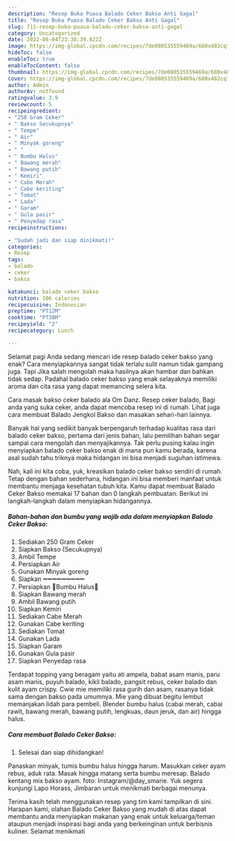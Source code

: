 ```yaml
---
description: "Resep Buka Puasa Balado Ceker Bakso Anti Gagal"
title: "Resep Buka Puasa Balado Ceker Bakso Anti Gagal"
slug: 711-resep-buka-puasa-balado-ceker-bakso-anti-gagal
category: Uncategorized
date: 2022-06-04T23:38:39.822Z
image: https://img-global.cpcdn.com/recipes/7de080535559469a/680x482cq70/balado-ceker-bakso-foto-resep-utama.jpg
hideToc: false
enableToc: true
enableTocContent: false
thumbnail: https://img-global.cpcdn.com/recipes/7de080535559469a/680x482cq70/balado-ceker-bakso-foto-resep-utama.jpg
cover: https://img-global.cpcdn.com/recipes/7de080535559469a/680x482cq70/balado-ceker-bakso-foto-resep-utama.jpg
author: Admin
authorAv: notfound
ratingvalue: 3.9
reviewcount: 5
recipeingredient:
- "250 Gram Ceker"
- " Bakso Secukupnya"
- " Tempe"
- " Air"
- " Minyak goreng"
- " "
- " Bumbu Halus"
- " Bawang merah"
- " Bawang putih"
- " Kemiri"
- " Cabe Merah"
- " Cabe keriting"
- " Tomat"
- " Lada"
- " Garam"
- " Gula pasir"
- " Penyedap rasa"
recipeinstructions:

- "Sudah jadi dan siap dinikmati!"
categories:
- Resep
tags:
- balado
- ceker
- bakso

katakunci: balado ceker bakso 
nutrition: 106 calories
recipecuisine: Indonesian
preptime: "PT12M"
cooktime: "PT38M"
recipeyield: "2"
recipecategory: Lunch

---
```



Selamat pagi Anda sedang mencari ide resep balado ceker bakso yang enak? Cara menyiapkannya sangat tidak terlalu sulit namun tidak gampang juga. Tapi Jika salah mengolah maka hasilnya akan hambar dan bahkan tidak sedap. Padahal balado ceker bakso yang enak selayaknya memiliki aroma dan cita rasa yang dapat memancing selera kita.


Cara masak bakso ceker balado ala Om Danz. Resep ceker balado, Bagi anda yang suka ceker, anda dapat mencoba resep ini di rumah. Lihat juga cara membuat Balado Jengkol Bakso dan masakan sehari-hari lainnya.

Banyak hal yang sedikit banyak berpengaruh terhadap kualitas rasa dari balado ceker bakso, pertama dari jenis bahan, lalu pemilihan bahan segar sampai cara mengolah dan menyajikannya. Tak perlu pusing kalau ingin menyiapkan balado ceker bakso enak di mana pun kamu berada, karena asal sudah tahu triknya maka hidangan ini bisa menjadi suguhan istimewa.


Nah, kali ini kita coba, yuk, kreasikan balado ceker bakso sendiri di rumah. Tetap dengan bahan sederhana, hidangan ini bisa memberi manfaat untuk membantu menjaga kesehatan tubuh kita. Kamu dapat membuat Balado Ceker Bakso memakai 17 bahan dan 0 langkah pembuatan. Berikut ini langkah-langkah dalam menyiapkan hidangannya.

<!--inarticleads1-->

##### Bahan-bahan dan bumbu yang wajib ada dalam menyiapkan Balado Ceker Bakso:

1. Sediakan 250 Gram Ceker
1. Siapkan  Bakso (Secukupnya)
1. Ambil  Tempe
1. Persiapkan  Air
1. Gunakan  Minyak goreng
1. Siapkan  ➖➖➖➖➖➖➖➖➖
1. Persiapkan  🌱Bumbu Halus🌱
1. Siapkan  Bawang merah
1. Ambil  Bawang putih
1. Siapkan  Kemiri
1. Sediakan  Cabe Merah
1. Gunakan  Cabe keriting
1. Sediakan  Tomat
1. Gunakan  Lada
1. Siapkan  Garam
1. Gunakan  Gula pasir
1. Siapkan  Penyedap rasa


Terdapat topping yang beragam yaitu ati ampela, babat asam manis, paru asam manis, puyuh balado, kikil balado, pangsit rebus, ceker balado dan kulit ayam crispy. Cwie mie memiliki rasa gurih dan asam, rasanya tidak sama dengan bakso pada umumnya. Mie yang dibuat begitu lembut memanjakan lidah para pembeli. Blender bumbu halus (cabai merah, cabai rawit, bawang merah, bawang putih, lengkuas, daun jeruk, dan air) hingga halus. 

<!--inarticleads2-->

##### Cara membuat Balado Ceker Bakso:


1. Selesai dan siap dihidangkan!

Panaskan minyak, tumis bumbu halus hingga harum. Masukkan ceker ayam rebus, aduk rata. Masak hingga matang serta bumbu meresap. Balado kentang mix bakso ayam. foto: Instagram/@day_smarie. Yuk segera kunjungi Lapo Horass, Jimbaran untuk menikmati berbagai menunya. 

Terima kasih telah menggunakan resep yang tim kami tampilkan di sini. Harapan kami, olahan Balado Ceker Bakso yang mudah di atas dapat membantu anda menyiapkan makanan yang enak untuk keluarga/teman ataupun menjadi inspirasi bagi anda yang berkeinginan untuk berbisnis kuliner. Selamat menikmati
